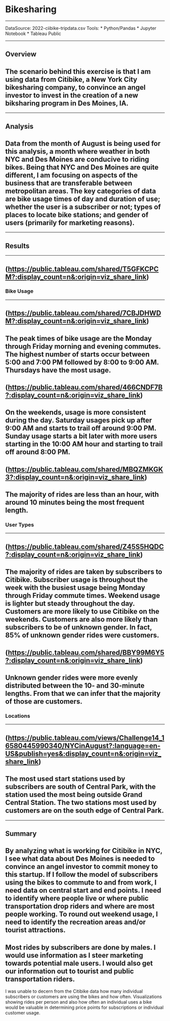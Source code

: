# Bikesharing
---
DataSource: 2022-ciibike-tripdata.csv
Tools:  * Python/Pandas
        * Jupyter Notebook
        * Tableau Public

---
## Overview
The scenario behind this exercise is that I am using data from Citibike, a New York City bikesharing company, to convince an angel investor to invest in the creation of a new biksharing program in Des Moines, IA.
---
---
## Analysis
Data from the month of August is being used for this analysis, a month where weather in both NYC and Des Moines are conducive to riding bikes. Being that NYC and Des Moines are quite different, I am focusing on aspects of the business that are transferable between metropolitan areas. The key categories of data are bike usage times of day and duration of use; whether the user is a subscriber or not; types of places to locate bike stations; and gender of users (primarily for marketing reasons).
---
---
## Results
---
(https://public.tableau.com/shared/T5GFKCPCM?:display_count=n&:origin=viz_share_link)
---
### Bike Usage
---  
(https://public.tableau.com/shared/7CBJDHWDM?:display_count=n&:origin=viz_share_link)
---
The peak times of bike usage are the Monday through Friday morning and evening commutes. The highest number of starts occur between 5:00 and 7:00 PM followed by 8:00 to 9:00 AM. Thursdays have the most usage. 
---
(https://public.tableau.com/shared/466CNDF7B?:display_count=n&:origin=viz_share_link)
---
On the weekends, usage is more consistent during the day. Saturday usages pick up after 9:00 AM and starts to trail off around 9:00 PM. Sunday usage starts a bit later with more users starting in the 10:00 AM hour and starting to trail off around 8:00 PM. 
---
(https://public.tableau.com/shared/MBQZMKGK3?:display_count=n&:origin=viz_share_link)
---
The majority of rides are less than an hour, with around 10 minutes being the most frequent length.
---
### User Types
---
(https://public.tableau.com/shared/Z45S5HQDC?:display_count=n&:origin=viz_share_link)
---
The majority of rides are taken by subscribers to Citibike. Subscriber usage is throughout the week with the busiest usage being Monday through Friday commute times. Weekend usage is lighter but steady throughout the day.
Customers are more likely to use Citibike on the weekends. Customers are also more likely than subscribers to be of unknown gender. In fact, 85% of unknown gender rides were customers. 
---
(https://public.tableau.com/shared/BBY99M6Y5?:display_count=n&:origin=viz_share_link)
---
Unknown gender rides were more evenly distributed between the 10- and 30-minute lengths. From that we can infer that the majority of those are customers.
---
### Locations
---
(https://public.tableau.com/views/Challenge14_16580445990340/NYCinAugust?:language=en-US&publish=yes&:display_count=n&:origin=viz_share_link)
---
The most used start stations used by subscribers are south of Central Park, with the station used the most being outside Grand Central Station. 
The two stations most used by customers are on the south edge of Central Park.  
---
---
## Summary
By analyzing what is working for Citibike in NYC, I see what data about Des Moines is needed to convince an angel investor to commit money to this startup. If I follow the model of subscribers using the bikes to commute to and from work, I need data on central start and end points. I need to identify where people live or where public transportation drop riders and where are most people working. To round out weekend usage, I need to identify the recreation areas and/or tourist attractions. 
---
Most rides by subscribers are done by males. I would use information as I steer marketing towards potential male users. I would also get our information out to tourist and public transportation riders.
---
I was unable to decern from the Citibike data how many individual subscribers or customers are using the bikes and how often. Visualizations showing rides per person and also how often an individual uses a bike would be valuable in determining price points for subscriptions or individual customer usage.
